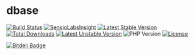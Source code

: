 dbase
=====

[![Build Status](https://travis-ci.org/majkel89/dbase.svg?branch=master)](https://travis-ci.org/majkel89/dbase)
[![SensioLabsInsight](https://insight.sensiolabs.com/projects/1bbc08b6-12a4-4aa5-9908-abb2684e2c45/mini.png)](https://insight.sensiolabs.com/projects/1bbc08b6-12a4-4aa5-9908-abb2684e2c45)
[![Latest Stable Version](https://poser.pugx.org/org.majkel/dbase/v/stable)](https://packagist.org/packages/org.majkel/dbase)
[![Total Downloads](https://poser.pugx.org/org.majkel/dbase/downloads)](https://packagist.org/packages/org.majkel/dbase)
[![Latest Unstable Version](https://poser.pugx.org/org.majkel/dbase/v/unstable)](https://packagist.org/packages/org.majkel/dbase)
![PHP Version](https://img.shields.io/badge/version-PHP%205.4%2B-lightgrey.svg)
[![License](https://poser.pugx.org/org.majkel/dbase/license)](https://packagist.org/packages/org.majkel/dbase)


[![Bitdeli Badge](https://d2weczhvl823v0.cloudfront.net/majkel89/dbase/trend.png)](https://bitdeli.com/free "Bitdeli Badge")
